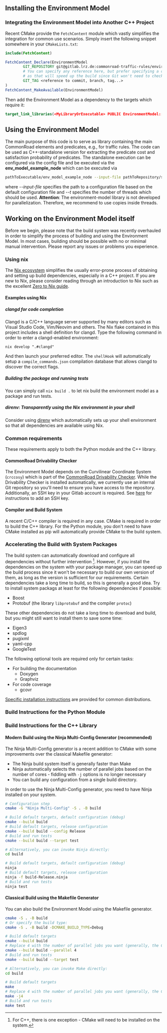## Installing the Environment Model

### Integrating the Environment Model into Another C++ Project
Recent CMake provide the `FetchContent` module which vastly simplifies the integration
for common use scenarios.
Simply insert the following snippet somewhere in your `CMakeLists.txt`:
```cmake
include(FetchContent)

FetchContent_Declare(EnvironmentModel
        GIT_REPOSITORY git@gitlab.lrz.de:commonroad-traffic-rules/environment-model.git
        # You can specify any reference here, but prefer specifying a concrete commit if possible
        # as that will speed up the build since Git won't need to check whether branch moved in the meantime
        GIT_TAG <reference to commit, branch, tag...>
)
FetchContent_MakeAvailable(EnvironmentModel)
```

Then add the Environment Model as a dependency to the targets which require it:
```cmake
target_link_libraries(<MyLibraryOrExecutable> PUBLIC EnvironmentModel::env_model)
```


## Using the Environment Model


The main purpose of this code is to serve as library containing the main CommonRoad elements and predicates, e.g., for traffic rules.
The code can be used as C++-standalone version for extracting the predicate cost and satisfaction probability of predicates.
The standalone execution can be configured via the config file and be executed via the **env_model_example_node** which can be executed via
```bash
pathToExecutable/env_model_example_node --input-file pathToRepository/src/commonroad_cpp/default_config.yaml --t 6
```
where *--input-file* specifies the path to a configuration file based on the default configuration file and *--t* specifies the number of threads which should be used.
**Attention**: The environment-model library is not developed for parallelization.
Therefore, we recommend to use copies inside threads.


## Working on the Environment Model itself

Before we begin, please note that the build system was recently overhauled
in order to simplify the process of building and using the Environment Model.
In most cases, building should be possible with no or minimal manual intervention.
Please report any issues or problems you experience.

### Using nix
The [Nix ecosystem](https://nixos.org/) simplifies the usually error-prone process
of obtaining and setting up build dependencies, especially in a C++ project.
If you are new to Nix, please consider reading through an introduction to Nix
such as the excellent [Zero to Nix guide](https://zero-to-nix.com/).

#### Examples using Nix

##### clangd for code completion
Clangd is a C/C++ language server supported by many editors such as Visual Studio Code,
Vim/Neovim and others.
The Nix flake contained in this project includes a shell definition for clangd.
Type the following command in order to enter a clangd-enabled environment:
```
nix develop ".#clangd"
```
And then launch your preferred editor. The `shellHook` will automatically setup
a `compile_commands.json` compilation database that allows clangd to discover the
correct flags.

##### Building the package and running tests
You can simply call `nix build .` to let nix build the environment model as a package
and run tests.

##### direnv: Transparently using the Nix environment in your shell
Consider using [direnv](https://determinate.systems/posts/nix-direnv) which
automatically sets up your shell environment so that all dependencies are available
using Nix.

### Common requirements
These requirements apply to both the Python module and the C++ library.

#### CommonRoad Drivability Checker
The Environment Model depends on the Curvilinear Coordinate System (`crccosy`)
which is part of the [CommonRoad Drivability Checker](https://gitlab.lrz.de/cps/commonroad-drivability-checker).
While the Drivability Checker is installed automatically,
we currently use an internal Git repository so you'll need to ensure
you have access to the repository.
Additionally, an SSH key in your Gitlab account is required.
See [here](https://docs.gitlab.com/ee/ssh/) for instructions to add an SSH key.

#### Compiler and Build System
A recent C/C++ compiler is required in any case.
CMake is required in order to build the C++ library.
For the Python module, you don't need to have CMake installed as pip will
automatically provide CMake to the build system.

### Accelerating the Build with System Packages
The build system can automatically download and configure all dependencies without
further intervention [^1].
However, if you install the dependencies on the system with your package manager,
you can speed up the build process since it won't be necessary to build our own
version of them, as long as the version is sufficient for our requirements.
Certain dependencies take a long time to build, so this is generally a good idea.
Try to install system packags at least for the following dependencies if possible:
- Boost
- Protobuf (the library `libprotobuf` and the compiler `protoc`)

These other dependencies do not take a long time to download and build,
but you might still want to install them to save some time:
- Eigen3
- spdlog
- pugixml
- yaml-cpp
- GoogleTest

The following optional tools are required only for certain tasks:
- For building the documentation
    * Doxygen
    * Graphviz
- For code coverage
    * gcovr

[Specific installation instructions](#installing-dependencies-on-common-distributions) are provided for common distributions.

[^1]: For C++, there is one exception - CMake will need to be installed
on the system.

### Build Instructions for the Python Module


### Build Instructions for the C++ Library

#### Modern Build using the Ninja Multi-Config Generator (recommended)
The Ninja Multi-Config generator is a recent addition to CMake with some improvements over
the classical Makefile generator:
- The Ninja build system itself is generally faster than Make
- Ninja automatically selects the number of parallel jobs based on the number of cores -
  fiddling with `-j` options is no longer necessary
- You can build any configuration from a single build directory.

In order to use the Ninja Multi-Config generator, you need to have Ninja installed
on your system.

```bash
# Configuration step
cmake -G "Ninja Multi-Config" -S . -B build

# Build default targets, default configuration (debug)
cmake --build build
# Build default targets, release configuration
cmake --build build --config Release
# Build and run tests
cmake --build build --target test

# Alternatively, you can invoke Ninja directly:
cd build

# Build default targets, default configuration (debug)
ninja
# Build default targets, release configuration
ninja -f build-Release.ninja
# Build and run tests
ninja test
```

#### Classical Build using the Makefile Generator
You can also build the Environment Model using the Makefile generator.
```bash
cmake -S . -B build
# Or specify the build type:
cmake -S . -B build -DCMAKE_BUILD_TYPE=Debug

# Build default targets
cmake --build build
# Replace 4 with the number of parallel jobs you want (generally, the CPU core count)
cmake --build build --parallel 4
# Build and run tests
cmake --build build --target test

# Alternatively, you can invoke Make directly:
cd build

# Build default targets
make
# Replace 4 with the number of parallel jobs you want (generally, the CPU core count)
make -j4
# Build and run tests
make test
```